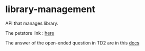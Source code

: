 # library-management
API that manages library.

The petstore link : [here](https://petstore.swagger.io/?url=https://raw.githubusercontent.com/RickaPrincy/library-management/oas-td2-std22052/docs/api.yml)

The answer of the open-ended question in TD2 are in this [docs](https://docs.google.com/document/d/1GxL30OSSsavJolVGYrzCctvh2BC7udAOgDYRMrXcLNI/edit?usp=sharing)